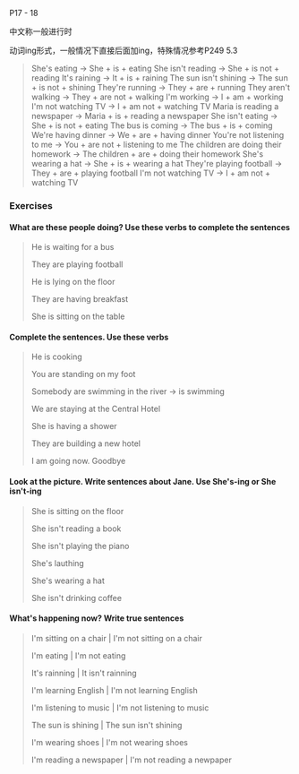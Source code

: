 P17 - 18

中文称一般进行时

动词ing形式，一般情况下直接后面加ing，特殊情况参考P249 5.3

> She's eating -> She + is + eating
> She isn't reading -> She + is not + reading
> It's raining -> It + is + raining
> The sun isn't shining -> The sun + is not + shining
> They're running -> They + are + running
> They aren't walking -> They + are not + walking
> I'm working -> I + am + working
> I'm not watching TV -> I + am not + watching TV
> Maria is reading a newspaper -> Maria + is + reading a newspaper
> She isn't eating -> She + is not + eating
> The bus is coming -> The bus + is + coming
> We're having dinner -> We + are + having dinner
> You're not listening to me -> You + are not + listening to me
> The children are doing their homework -> The children + are + doing their homework
> She's wearing a hat -> She + is + wearing a hat
> They're playing football -> They + are + playing football
> I'm not watching TV -> I + am not + watching TV

### Exercises
#### What are these people doing? Use these verbs to complete the sentences

> He is waiting for a bus
>
> They are playing football
>
> He is lying on the floor
>
> They are having breakfast
>
> She is sitting on the table

#### Complete the sentences. Use these verbs

> He is cooking
>
> You are standing on my foot
>
> Somebody are swimming in the river -> is swimming
>
> We are staying at the Central Hotel
>
> She is having a shower
>
> They are building a new hotel
>
> I am going now. Goodbye

#### Look at the picture. Write sentences about Jane. Use She's-ing or She isn't-ing

> She is sitting on the floor
>
> She isn't reading a book
>
> She isn't playing the piano
>
> She's lauthing
>
> She's wearing a hat
>
> She isn't drinking coffee

#### What's happening now? Write true sentences

> I'm sitting on a chair | I'm not sitting on a chair
>
> I'm eating | I'm not eating
>
> It's rainning | It isn't rainning
>
> I'm learning English | I'm not learning English
>
> I'm listening to music | I'm not listening to music
>
> The sun is shining | The sun isn't shining
>
> I'm wearing shoes | I'm not wearing shoes
>
> I'm reading a newspaper | I'm not reading a newpaper


